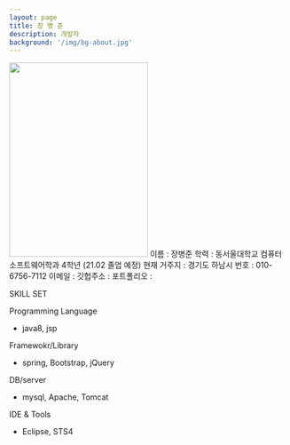 ```yaml
---
layout: page
title: 장 병 준
description: 개발자
background: '/img/bg-about.jpg'
---
```

<img src="https://user-images.githubusercontent.com/61040284/99664776-0d406e80-2aac-11eb-8333-78437b34c6e2.jpg" width="250px" height="350px">  
이름 : 장병준   
학력 : 동서울대학교 컴퓨터소프트웨어학과 4학년 (21.02 졸업 예정)   
현재 거주지 : 경기도 하남시   
번호 : 010-6756-7112   
이메일 : <qudwns4351@naver.com>   
깃헙주소 : <https://github.com/qudwns4351>  
포트폴리오 : <https://github.com/qudwns4351/Springboot-JPA-Blog> 



SKILL SET   

Programming Language      
- java8, jsp   

Framewokr/Library     
- spring, Bootstrap, jQuery    

DB/server   
- mysql, Apache, Tomcat

IDE & Tools
- Eclipse, STS4
